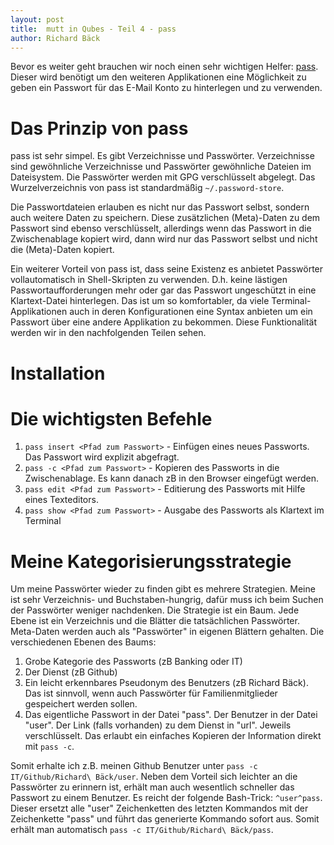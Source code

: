 ```yaml
---
layout: post
title:  mutt in Qubes - Teil 4 - pass
author: Richard Bäck
---
```


Bevor es weiter geht brauchen wir noch einen sehr wichtigen Helfer: [pass](https://en.wikipedia.org/wiki/Pass_(software)). Dieser wird benötigt um den weiteren Applikationen eine Möglichkeit zu geben ein Passwort für das E-Mail Konto zu hinterlegen und zu verwenden.

# Das Prinzip von pass

pass ist sehr simpel. Es gibt Verzeichnisse und Passwörter. Verzeichnisse sind gewöhnliche Verzeichnisse und Passwörter gewöhnliche Dateien im Dateisystem. Die Passwörter werden mit GPG verschlüsselt abgelegt. Das Wurzelverzeichnis von pass ist standardmäßig `~/.password-store`.

Die Passwortdateien erlauben es nicht nur das Passwort selbst, sondern auch weitere Daten zu speichern. Diese zusätzlichen (Meta)-Daten zu dem Passwort sind ebenso verschlüsselt, allerdings wenn das Passwort in die Zwischenablage kopiert wird, dann wird nur das Passwort selbst und nicht die (Meta)-Daten kopiert.

Ein weiterer Vorteil von pass ist, dass seine Existenz es anbietet Passwörter vollautomatisch in Shell-Skripten zu verwenden. D.h. keine lästigen Passwortaufforderungen mehr oder gar das Passwort ungeschützt in eine Klartext-Datei hinterlegen. Das ist um so komfortabler, da viele Terminal-Applikationen auch in deren Konfigurationen eine Syntax anbieten um ein Passwort über eine andere Applikation zu bekommen. Diese Funktionalität werden wir in den nachfolgenden Teilen sehen.

# Installation

# Die wichtigsten Befehle

1. `pass insert <Pfad zum Passwort>` - Einfügen eines neues Passworts. Das Passwort wird explizit abgefragt.
2. `pass -c <Pfad zum Passwort>` - Kopieren des Passworts in die Zwischenablage. Es kann danach zB in den Browser eingefügt werden.
1. `pass edit <Pfad zum Passwort>` - Editierung des Passworts mit Hilfe eines Texteditors.
1. `pass show <Pfad zum Passwort>` - Ausgabe des Passworts als Klartext im Terminal

# Meine Kategorisierungsstrategie

Um meine Passwörter wieder zu finden gibt es mehrere Strategien. Meine ist sehr Verzeichnis- und Buchstaben-hungrig, dafür muss ich beim Suchen der Passwörter weniger nachdenken. Die Strategie ist ein Baum. Jede Ebene ist ein Verzeichnis und die Blätter die tatsächlichen Passwörter. Meta-Daten werden auch als "Passwörter" in eigenen Blättern gehalten. Die verschiedenen Ebenen des Baums:

1. Grobe Kategorie des Passworts (zB Banking oder IT)
2. Der Dienst (zB Github)
3. Ein leicht erkennbares Pseudonym des Benutzers (zB Richard Bäck). Das ist sinnvoll, wenn auch Passwörter für Familienmitglieder gespeichert werden sollen.
4. Das eigentliche Passwort in der Datei "pass". Der Benutzer in der Datei "user". Der Link (falls vorhanden) zu dem Dienst in "url". Jeweils verschlüsselt. Das erlaubt ein einfaches Kopieren der Information direkt mit `pass -c`.

Somit erhalte ich z.B. meinen Github Benutzer unter `pass -c IT/Github/Richard\ Bäck/user`. Neben dem Vorteil sich leichter an die Passwörter zu erinnern ist, erhält man auch wesentlich schneller das Passwort zu einem Benutzer. Es reicht der folgende Bash-Trick: `^user^pass`. Dieser ersetzt alle "user" Zeichenketten des letzten Kommandos mit der Zeichenkette "pass" und führt das generierte Kommando sofort aus. Somit erhält man automatisch `pass -c IT/Github/Richard\ Bäck/pass`.



